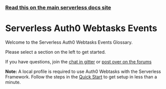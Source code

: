 <!--
title: Serverless - Auth0 Webtasks - Events
menuText: Auth0 Webtasks Events
layout: Doc
-->

<!-- DOCS-SITE-LINK:START automatically generated  -->
### [Read this on the main serverless docs site](https://www.serverless.com/framework/docs/providers/webtasks/events/)
<!-- DOCS-SITE-LINK:END -->

# Serverless Auth0 Webtasks Events

Welcome to the Serverless Auth0 Webtasks Events Glossary.

Please select a section on the left to get started.

If you have questions, join the [chat in gitter](https://gitter.im/serverless/serverless) or [post over on the forums](https://forum.serverless.com/)

**Note:** A local profile is required to use Auth0 Webtasks with the Serverless Framework. Follow the steps in the [Quick Start](../quick-start.md) to get setup in less than a minute.
